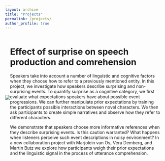 ```yaml
---
layout: archive
title: "Projects"
permalink: /projects/
author_profile: true
---
```


<html>
  <head>
    <title>Anaphoric references project</title>
  </head>
  <style>
  .container {
  display: flex;
  align-items: center;
  justify-content: center
}

img {
  max-width: 50%;
  max-height:50%;
}

.text {
  font-size: 14px;
  padding-left: 20px;
}
  </style>
  <body>
    <div class="container">
      <div class="image">
        <img src="http://asya-achimova.github.io/files/collision_fallback_training2_setup.png">
      </div>
      <div class="text">
        <h1>Effect of surprise on speech production and comrehension</h1>
        <p> Speakers take into account a number of linguistic and cognitive factors when they choose how to refer to a previously mentioned entity. In this project, we investigate how speakers describe surprising and non-surprising events. To quantify surprise as a cognitive category, we first evaluate what expectations speakers have about possible event progressions. We can further manipulate prior expectations by training the participants possible interactions between novel characters. We then ask participants to create simple narratives and observe how they refer to different characters.
        </p>
        <p> We demonstrate that speakers choose more informative references when they describe surprising events. Is this caution warranted? What happens when listeners perceive such event descriptions in noisy environment? In a new collaboration project with Marjolein van Os, Vera Demberg, and Martin Butz we explore how participants weigh their prior expectations and the linguistic signal in the process of utterance comprehension.
        </p>
      </div>
    </div>
  </body>
</html>